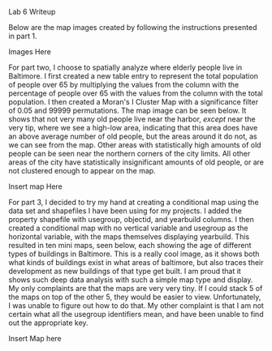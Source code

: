 Lab 6 Writeup

Below are the map images created by following the instructions presented in part 1.

Images Here

For part two, I choose to spatially analyze where elderly people live in Baltimore. I first created a new table entry to represent the total population of people over 65 by multiplying the values from the column with the percentage of people over 65 with the values from the column with the total population. I then created a Moran's I Cluster Map with a significance filter of 0.05 and 99999 permutations. The map image can be seen below. It shows that not very many old people live near the harbor, *except* near the very tip, where we see a high-low area, indicating that this area does have an above average number of old people, but the areas around it do not, as we can see from the map. Other areas with statistically high amounts of old people can be seen near the northern corners of the city limits. All other areas of the city have statistically insignificant amounts of old people, or are not clustered enough to appear on the map.

Insert map Here

For part 3, I decided to try my hand at creating a conditional map using the data set and shapefiles I have been using for my projects. I added the property shapefile with usegroup, objectid, and yearbuild columns. I then created a conditional map with no vertical variable and usegroup as the horizontal variable, with the maps themselves displaying yearbuild. This resulted in ten mini maps, seen below, each showing the age of different types of buildings in Baltimore. This is a really cool image, as it shows both what kinds of buildings exist in what areas of baltimore, but also traces their development as new buildings of that type get built. I am proud that it shows such deep data analysis with such a simple map type and display. My only complaints are that the maps are very very tiny. If I could stack 5 of the maps on top of the other 5, they would be easier to view. Unfortunately, I was unable to figure out how to do that. My other complaint is that I am not certain what all the usegroup identifiers mean, and have been unable to find out the appropriate key.

Insert Map here
